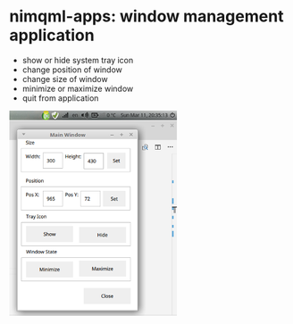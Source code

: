 # nimqml-apps: window management application

* show or hide system tray icon
* change position of window
* change size of window
* minimize or maximize window
* quit from application

![](s1.png)
